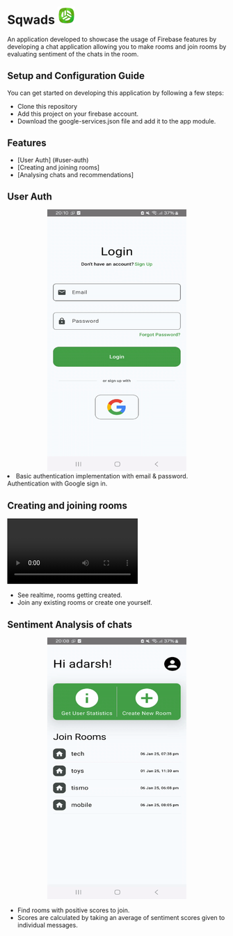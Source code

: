 # <h1 text-align="ceter">Sqwads <img src="https://github.com/Add-787/Sqwads/blob/main/readme_assets/app_icon.png" height="40" width="40"></h1> 

An application developed to showcase the usage of Firebase features by developing a chat application allowing you to make rooms and join rooms by evaluating sentiment of the chats in the room.

## Setup and Configuration Guide
You can get started on developing this application by following a few steps:
- Clone this repository
- Add this project on your firebase account.
- Download the google-services.json file and add it to the app module.

## Features
- [User Auth] (#user-auth)
- [Creating and joining rooms]
- [Analysing chats and recommendations]

## User Auth
<div align="center">
<img src="https://github.com/Add-787/Sqwads/blob/v1.0.0/readme_assets/login_see.gif" width="320" height="600">
</div>
<li>
Basic authentication implementation with email & password.<br>
Authentication with Google sign in.<br>
</li>



## Creating and joining rooms
![Dowload the demo video](https://github.com/Add-787/Sqwads/blob/v1.0.0/readme_assets/IMG_3513.mp4)
- See realtime, rooms getting created.
- Join any existing rooms or create one yourself.

## Sentiment Analysis of chats
<div align="center">
<img src="https://github.com/Add-787/Sqwads/blob/v1.0.0/readme_assets/user_stats.gif" width="320" height="600">
</div>

- Find rooms with positive scores to join.
- Scores are calculated by taking an average of sentiment scores given to individual messages.  
